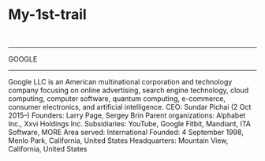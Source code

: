 # My-1st-trail
<br/>
<hr>
<ahref="https://google.com">GOOGLE</a>
<hr>
Google LLC is an American multinational corporation and technology company focusing on online advertising, search engine technology, cloud computing, computer software, quantum computing, e-commerce, consumer electronics, and artificial intelligence.
CEO: Sundar Pichai (2 Oct 2015–)
Founders: Larry Page, Sergey Brin
Parent organizations: Alphabet Inc., Xxvi Holdings Inc.
Subsidiaries: YouTube, Google Fitbit, Mandiant, ITA Software, MORE
Area served: International
Founded: 4 September 1998, Menlo Park, California, United States
Headquarters: Mountain View, California, United States
